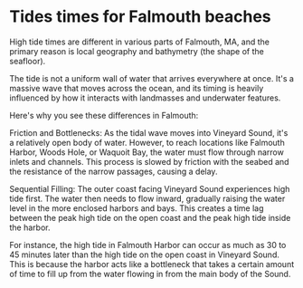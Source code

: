 # Tides times for Falmouth beaches

High tide times are different in various parts of Falmouth, MA, and the primary reason is local geography and bathymetry (the shape of the seafloor).

The tide is not a uniform wall of water that arrives everywhere at once. It's a massive wave that moves across the ocean, and its timing is heavily influenced by how it interacts with landmasses and underwater features.

Here's why you see these differences in Falmouth:

Friction and Bottlenecks: As the tidal wave moves into Vineyard Sound, it's a relatively open body of water. However, to reach locations like Falmouth Harbor, Woods Hole, or Waquoit Bay, the water must flow through narrow inlets and channels. This process is slowed by friction with the seabed and the resistance of the narrow passages, causing a delay.

Sequential Filling: The outer coast facing Vineyard Sound experiences high tide first. The water then needs to flow inward, gradually raising the water level in the more enclosed harbors and bays. This creates a time lag between the peak high tide on the open coast and the peak high tide inside the harbor.

For instance, the high tide in Falmouth Harbor can occur as much as 30 to 45 minutes later than the high tide on the open coast in Vineyard Sound. This is because the harbor acts like a bottleneck that takes a certain amount of time to fill up from the water flowing in from the main body of the Sound.


